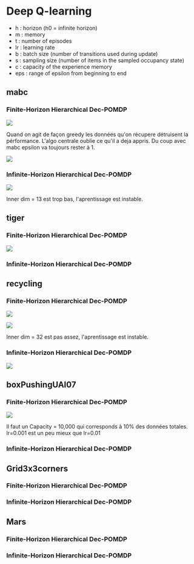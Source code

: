 # Deep Q-learning

* h : horizon (h0 = infinite horizon)
* m : memory
* t : number of episodes
* lr : learning rate
* b : batch size (number of transitions used during update)
* s : sampling size (number of items in the sampled occupancy state)
* c : capacity of the experience memory
* eps : range of epsilon from beginning to end

## mabc

### Finite-Horizon Hierarchical Dec-POMDP

![](https://i.imgur.com/PF80dtj.png)

Quand on agit de façon greedy les données qu'on récupere détruisent la pérformance. L'algo centrale oublie ce qu'il a deja appris. Du coup avec mabc epsilon va toujours rester à 1.

![](https://i.imgur.com/NOAeEw8.png)

### Infinite-Horizon Hierarchical Dec-POMDP

![](https://i.imgur.com/VMzxWH7.png)

Inner dim = 13 est trop bas, l'aprentissage est instable.

## tiger

### Finite-Horizon Hierarchical Dec-POMDP

![](https://i.imgur.com/cIZd0mV.png)

### Infinite-Horizon Hierarchical Dec-POMDP


## recycling

### Finite-Horizon Hierarchical Dec-POMDP

![](https://i.imgur.com/wTeEbdY.png)

![](https://i.imgur.com/nYCM3pP.png)

Inner dim = 32 est pas assez, l'aprentissage est instable.

### Infinite-Horizon Hierarchical Dec-POMDP

![](https://i.imgur.com/Wm9sqMU.png)

## boxPushingUAI07

### Finite-Horizon Hierarchical Dec-POMDP

![](https://i.imgur.com/LGp1smo.png)

Il faut un Capacity = 10,000 qui corresponds à 10% des données totales. lr=0.001 est un peu mieux que lr=0.01

### Infinite-Horizon Hierarchical Dec-POMDP


## Grid3x3corners

### Finite-Horizon Hierarchical Dec-POMDP

### Infinite-Horizon Hierarchical Dec-POMDP


## Mars

### Finite-Horizon Hierarchical Dec-POMDP

### Infinite-Horizon Hierarchical Dec-POMDP
